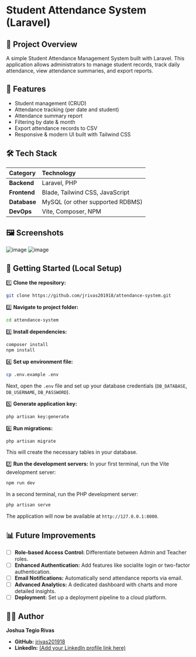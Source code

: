 # Student Attendance System (Laravel)

## 📌 Project Overview
A simple Student Attendance Management System built with Laravel. This application allows administrators to manage student records, track daily attendance, view attendance summaries, and export reports.

## 🎯 Features
*   Student management (CRUD)
*   Attendance tracking (per date and student)
*   Attendance summary report
*   Filtering by date & month
*   Export attendance records to CSV
*   Responsive & modern UI built with Tailwind CSS

## 🛠 Tech Stack

| Category | Technology |
| :--- | :--- |
| **Backend** | Laravel, PHP |
| **Frontend** | Blade, Tailwind CSS, JavaScript |
| **Database** | MySQL (or other supported RDBMS) |
| **DevOps** | Vite, Composer, NPM |

## 🖼 Screenshots
![image](https://github.com/user-attachments/assets/b841dec3-ec7a-4fb5-94f6-1536f11ee4b8)
![image](https://github.com/user-attachments/assets/9e0bf44e-61b8-4664-bcc9-3b1e6dbb0059)

## 🚀 Getting Started (Local Setup)

1️⃣ **Clone the repository:**
```bash
git clone https://github.com/jrivas201918/attendance-system.git
```

2️⃣ **Navigate to project folder:**
```bash
cd attendance-system
```

3️⃣ **Install dependencies:**
```bash
composer install
npm install
```

4️⃣ **Set up environment file:**
```bash
cp .env.example .env
```
Next, open the `.env` file and set up your database credentials (`DB_DATABASE`, `DB_USERNAME`, `DB_PASSWORD`).

5️⃣ **Generate application key:**
```bash
php artisan key:generate
```

6️⃣ **Run migrations:**
```bash
php artisan migrate
```
This will create the necessary tables in your database.

7️⃣ **Run the development servers:**
In your first terminal, run the Vite development server:
```bash
npm run dev
```
In a second terminal, run the PHP development server:
```bash
php artisan serve
```

The application will now be available at `http://127.0.0.1:8000`.

## 📊 Future Improvements
- [ ] **Role-based Access Control:** Differentiate between Admin and Teacher roles.
- [ ] **Enhanced Authentication:** Add features like socialite login or two-factor authentication.
- [ ] **Email Notifications:** Automatically send attendance reports via email.
- [ ] **Advanced Analytics:** A dedicated dashboard with charts and more detailed insights.
- [ ] **Deployment:** Set up a deployment pipeline to a cloud platform.

## 👨‍💻 Author
**Joshua Tegio Rivas**

*   **GitHub:** [jrivas201918](https://github.com/jrivas201918)
*   **LinkedIn:** [(Add your LinkedIn profile link here)](https://www.linkedin.com/in/joshua-rivas-b9ab02347/)
